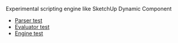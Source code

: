 Experimental scripting engine like SketchUp Dynamic Component

- [Parser test](Formula.Parsing.Tests/Tests.fs)
- [Evaluator test](Formula.Evaluation.Tests/Tests.fs)
- [Engine test](ObservableTable.Engine.Tests/Tests.cs)
